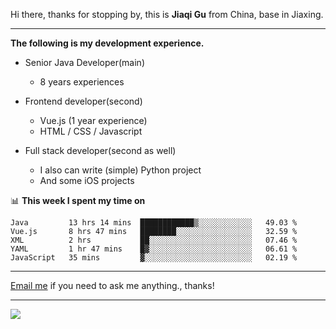 Hi there, thanks for stopping by, this is **Jiaqi Gu** from China, base in Jiaxing.

---

**The following is my development experience.**

- Senior Java Developer(main)
  - 8 years experiences

- Frontend developer(second)
  - Vue.js (1 year experience)
  - HTML / CSS / Javascript
  
- Full stack developer(second as well)
  - I also can write (simple) Python project
  - And some iOS projects

📊 **This week I spent my time on**
<!--START_SECTION:waka-->
```text
Java         13 hrs 14 mins  ████████████▒░░░░░░░░░░░░   49.03 % 
Vue.js       8 hrs 47 mins   ████████░░░░░░░░░░░░░░░░░   32.59 % 
XML          2 hrs           ██░░░░░░░░░░░░░░░░░░░░░░░   07.46 % 
YAML         1 hr 47 mins    █▓░░░░░░░░░░░░░░░░░░░░░░░   06.61 % 
JavaScript   35 mins         ▓░░░░░░░░░░░░░░░░░░░░░░░░   02.19 % 
```
<!--END_SECTION:waka-->

---

[Email me](mailto:droidqw@gmail.com?subject=Hiring_from_GitHub) if you need to ask me anything., thanks!

---

![]( https://visitor-badge.glitch.me/badge?page_id=githubgujiaqi)
